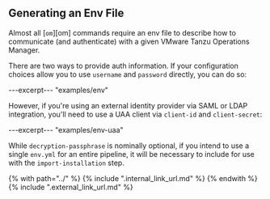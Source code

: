 ## Generating an Env File
Almost all [`om`][om] commands require an env file
to describe how to communicate (and authenticate) with a given VMware Tanzu Operations Manager.

There are two ways to provide auth information.
If your configuration choices allow you to use `username` and `password` directly,
you can do so:

---excerpt--- "examples/env"

However, if you're using an external identity provider
via SAML or LDAP integration,
you'll need to use a UAA client via `client-id` and `client-secret`:

---excerpt--- "examples/env-uaa"

While `decryption-passphrase` is nominally optional,
if you intend to use a single `env.yml` for an entire pipeline,
it will be necessary to include for use with the `import-installation` step.

{% with path="../" %}
    {% include ".internal_link_url.md" %}
{% endwith %}
{% include ".external_link_url.md" %}
